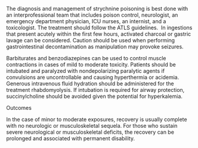 The diagnosis and management of strychnine poisoning is best done with an interprofessional team that includes poison control, neurologist, an emergency department physician, ICU nurses, an internist, and a toxicologist. The treatment should follow the ATLS guidelines.  In ingestions that present acutely within the first few hours, activated charcoal or gastric lavage can be considered. Caution should be used when performing gastrointestinal decontamination as manipulation may provoke seizures.

Barbiturates and benzodiazepines can be used to control muscle contractions in cases of mild to moderate toxicity. Patients should be intubated and paralyzed with nondepolarizing paralytic agents if convulsions are uncontrollable and causing hyperthermia or acidemia. Generous intravenous fluid hydration should be administered for the treatment rhabdomyolysis. If intubation is required for airway protection, succinylcholine should be avoided given the potential for hyperkalemia.

Outcomes

In the case of minor to moderate exposures, recovery is usually complete with no neurologic or musculoskeletal sequela. For those who sustain severe neurological or musculoskeletal deficits, the recovery can be prolonged and associated with permanent disability.
